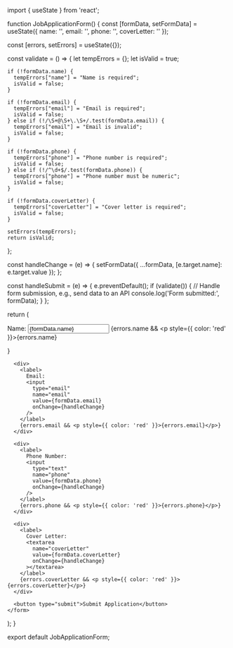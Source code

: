 import { useState } from 'react';

function JobApplicationForm() {
  const [formData, setFormData] = useState({
    name: '',
    email: '',
    phone: '',
    coverLetter: ''
  });

  const [errors, setErrors] = useState({});

  const validate = () => {
    let tempErrors = {};
    let isValid = true;

    if (!formData.name) {
      tempErrors["name"] = "Name is required";
      isValid = false;
    }

    if (!formData.email) {
      tempErrors["email"] = "Email is required";
      isValid = false;
    } else if (!/\S+@\S+\.\S+/.test(formData.email)) {
      tempErrors["email"] = "Email is invalid";
      isValid = false;
    }

    if (!formData.phone) {
      tempErrors["phone"] = "Phone number is required";
      isValid = false;
    } else if (!/^\d+$/.test(formData.phone)) {
      tempErrors["phone"] = "Phone number must be numeric";
      isValid = false;
    }

    if (!formData.coverLetter) {
      tempErrors["coverLetter"] = "Cover letter is required";
      isValid = false;
    }

    setErrors(tempErrors);
    return isValid;
  };

  const handleChange = (e) => {
    setFormData({
      ...formData,
      [e.target.name]: e.target.value
    });
  };

  const handleSubmit = (e) => {
    e.preventDefault();
    if (validate()) {
      // Handle form submission, e.g., send data to an API
      console.log('Form submitted:', formData);
    }
  };

  return (
    <form onSubmit={handleSubmit}>
      <div>
        <label>
          Name:
          <input
            type="text"
            name="name"
            value={formData.name}
            onChange={handleChange}
          />
        </label>
        {errors.name && <p style={{ color: 'red' }}>{errors.name}</p>}
      </div>

      <div>
        <label>
          Email:
          <input
            type="email"
            name="email"
            value={formData.email}
            onChange={handleChange}
          />
        </label>
        {errors.email && <p style={{ color: 'red' }}>{errors.email}</p>}
      </div>

      <div>
        <label>
          Phone Number:
          <input
            type="text"
            name="phone"
            value={formData.phone}
            onChange={handleChange}
          />
        </label>
        {errors.phone && <p style={{ color: 'red' }}>{errors.phone}</p>}
      </div>

      <div>
        <label>
          Cover Letter:
          <textarea
            name="coverLetter"
            value={formData.coverLetter}
            onChange={handleChange}
          ></textarea>
        </label>
        {errors.coverLetter && <p style={{ color: 'red' }}>{errors.coverLetter}</p>}
      </div>

      <button type="submit">Submit Application</button>
    </form>
  );
}

export default JobApplicationForm;
